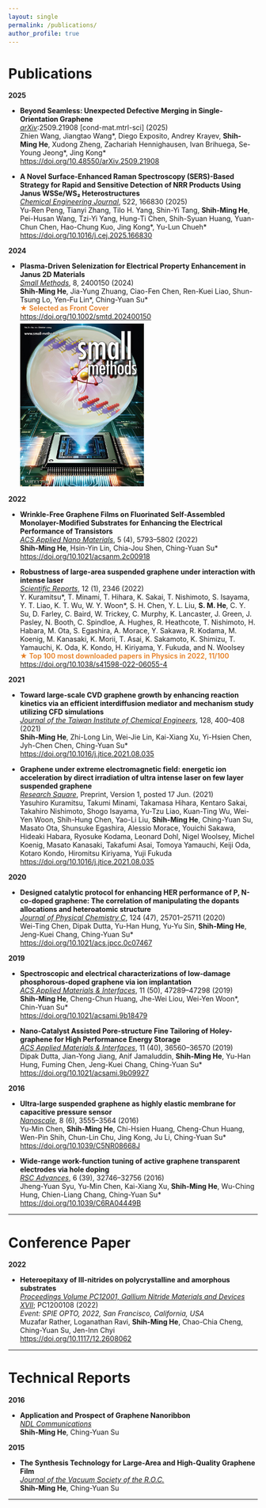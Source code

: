 ```yaml
---
layout: single
permalink: /publications/
author_profile: true
---
```


Publications
======

**2025**  
- <b>Beyond Seamless: Unexpected Defective Merging in Single-Orientation Graphene</b><br>
  <i><u>arXiv</u></i>:2509.21908 [cond-mat.mtrl-sci] (2025)<br>
  Zhien Wang, Jiangtao Wang&#42;, Diego Exposito, Andrey Krayev, <b>Shih-Ming He</b>, Xudong Zheng, Zachariah Hennighausen, Ivan Brihuega, Se-Young Jeong&#42;, Jing Kong&#42;<br>
  <a href="https://doi.org/10.48550/arXiv.2509.21908" target="_blank">https://doi.org/10.48550/arXiv.2509.21908</a>

- <b>A Novel Surface-Enhanced Raman Spectroscopy (SERS)-Based Strategy for Rapid and Sensitive Detection of NRR Products Using Janus WSSe/WS₂ Heterostructures</b><br>
  <i><u>Chemical Engineering Journal</u></i>, 522, 166830 (2025) <br>
  Yu-Ren Peng, Tianyi Zhang, Tilo H. Yang, Shin-Yi Tang, <b>Shih-Ming He</b>, Pei-Husan Wang, Tzi-Yi Yang, Hung-Ti Chen, Shih-Syuan Huang, Yuan-Chun Chen, Hao-Chung Kuo, Jing Kong&#42;, Yu-Lun Chueh&#42;<br>
  <a href="https://doi.org/10.1016/j.cej.2025.166830" target="_blank">https://doi.org/10.1016/j.cej.2025.166830</a>

**2024**  
- <b>Plasma-Driven Selenization for Electrical Property Enhancement in Janus 2D Materials</b><br>
  <i><u>Small Methods</u></i>, 8, 2400150 (2024) <br>
  <b>Shih-Ming He</b>, Jia-Yung Zhuang, Ciao-Fen Chen, Ren-Kuei Liao, Shun-Tsung Lo, Yen-Fu Lin&#42;, Ching-Yuan Su&#42;<br>
  <span style="color:#e67e22; font-weight:600">&#9733; Selected as Front Cover</span><br>
  <a href="https://doi.org/10.1002/smtd.202400150" target="_blank">https://doi.org/10.1002/smtd.202400150</a><br>
  <img src="/images/sm.jpg" alt="Front Cover" style="max-width:250px; margin-top:6px;">

**2022**  
- <b>Wrinkle-Free Graphene Films on Fluorinated Self-Assembled Monolayer-Modified Substrates for Enhancing the Electrical Performance of Transistors</b><br>
  <i><u>ACS Applied Nano Materials</u></i>, 5 (4), 5793–5802 (2022)<br>
  <b>Shih-Ming He</b>, Hsin-Yin Lin, Chia-Jou Shen, Ching-Yuan Su&#42;<br>
  <a href="https://doi.org/10.1021/acsanm.2c00918" target="_blank">https://doi.org/10.1021/acsanm.2c00918</a>

- <b>Robustness of large-area suspended graphene under interaction with intense laser</b><br>
  <i><u>Scientific Reports</u></i>, 12 (1), 2346 (2022) <br>
  Y. Kuramitsu&#42;, T. Minami, T. Hihara, K. Sakai, T. Nishimoto, S. Isayama, Y. T. Liao, K. T. Wu, W. Y. Woon&#42;, S. H. Chen, Y. L. Liu, <b>S. M. He</b>, C. Y. Su, D. Farley, C. Baird, W. Trickey, C. Murphy, K. Lancaster, J. Green, J. Pasley, N. Booth, C. Spindloe, A. Hughes, R. Heathcote, T. Nishimoto, H. Habara, M. Ota, S. Egashira, A. Morace, Y. Sakawa, R. Kodama, M. Koenig, M. Kanasaki, K. Morii, T. Asai, K. Sakamoto, K. Shimizu, T. Yamauchi, K. Oda, K. Kondo, H. Kiriyama, Y. Fukuda, and N. Woolsey<br>
  <span style="color:#e67e22; font-weight:600">&#9733; Top 100 most downloaded papers in Physics in 2022, 11/100</span><br>
  <a href="https://doi.org/10.1038/s41598-022-06055-4" target="_blank">https://doi.org/10.1038/s41598-022-06055-4</a>

**2021**  
- <b>Toward large-scale CVD graphene growth by enhancing reaction kinetics via an efficient interdiffusion mediator and mechanism study utilizing CFD simulations</b><br>
  <i><u>Journal of the Taiwan Institute of Chemical Engineers</u></i>, 128, 400–408 (2021)<br>
  <b>Shih-Ming He</b>, Zhi-Long Lin, Wei-Jie Lin, Kai-Xiang Xu, Yi-Hsien Chen, Jyh-Chen Chen, Ching-Yuan Su&#42;<br>
  <a href="https://doi.org/10.1016/j.jtice.2021.08.035" target="_blank">https://doi.org/10.1016/j.jtice.2021.08.035</a>

- <b>Graphene under extreme electromagnetic field: energetic ion acceleration by direct irradiation of ultra intense laser on few layer suspended graphene</b><br>
  <i><u>Research Square</u></i>, Preprint, Version 1, posted 17 Jun. (2021)<br>
  Yasuhiro Kuramitsu, Takumi Minami, Takamasa Hihara, Kentaro Sakai, Takahiro Nishimoto, Shogo Isayama, Yu-Tzu Liao, Kuan-Ting Wu, Wei-Yen Woon, Shih-Hung Chen, Yao-Li Liu, <b>Shih-Ming He</b>, Ching-Yuan Su, Masato Ota, Shunsuke Egashira, Alessio Morace, Youichi Sakawa, Hideaki Habara, Ryosuke Kodama, Leonard Dohl, Nigel Woolsey, Michel Koenig, Masato Kanasaki, Takafumi Asai, Tomoya Yamauchi, Keiji Oda, Kotaro Kondo, Hiromitsu Kiriyama, Yuji Fukuda<br>
  <a href="https://doi.org/10.21203/rs.3.rs-373515/v1" target="_blank">https://doi.org/10.1016/j.jtice.2021.08.035</a>
  

**2020**  
- <b>Designed catalytic protocol for enhancing HER performance of P, N-co-doped graphene: The correlation of manipulating the dopants allocations and heteroatomic structure</b><br>
  <i><u>Journal of Physical Chemistry C</u></i>, 124 (47), 25701–25711 (2020)<br>
  Wei-Ting Chen, Dipak Dutta, Yu-Han Hung, Yu-Yu Sin, <b>Shih-Ming He</b>, Jeng-Kuei Chang, Ching-Yuan Su&#42;<br>
  <a href="https://doi.org/10.1021/acs.jpcc.0c07467" target="_blank">https://doi.org/10.1021/acs.jpcc.0c07467</a>

**2019**  
- <b>Spectroscopic and electrical characterizations of low-damage phosphorous-doped graphene via ion implantation</b><br>
  <i><u>ACS Applied Materials & Interfaces</u></i>, 11 (50), 47289–47298 (2019)<br>
  <b>Shih-Ming He</b>, Cheng-Chun Huang, Jhe-Wei Liou, Wei-Yen Woon&#42;, Chin-Yuan Su&#42;<br>
  <a href="https://doi.org/10.1021/acsami.9b18479" target="_blank">https://doi.org/10.1021/acsami.9b18479</a>

- <b>Nano-Catalyst Assisted Pore-structure Fine Tailoring of Holey-graphene for High Performance Energy Storage</b><br>
  <i><u>ACS Applied Materials & Interfaces</u></i>, 11 (40), 36560–36570 (2019)<br>
  Dipak Dutta, Jian-Yong Jiang, Anif Jamaluddin, <b>Shih-Ming He</b>, Yu-Han Hung, Fuming Chen, Jeng-Kuei Chang, Ching-Yuan Su&#42;<br>
  <a href="https://doi.org/10.1021/acsami.9b09927" target="_blank">https://doi.org/10.1021/acsami.9b09927</a>

**2016**  
- <b>Ultra-large suspended graphene as highly elastic membrane for capacitive pressure sensor</b><br>
  <i><u>Nanoscale</u></i>, 8 (6), 3555–3564 (2016)<br>
  Yu-Min Chen, <b>Shih-Ming He</b>, Chi-Hsien Huang, Cheng-Chun Huang, Wen-Pin Shih, Chun-Lin Chu, Jing Kong, Ju Li, Ching-Yuan Su&#42;<br>
  <a href="https://doi.org/10.1039/C5NR08668J" target="_blank">https://doi.org/10.1039/C5NR08668J</a>

- <b>Wide-range work-function tuning of active graphene transparent electrodes via hole doping</b><br>
  <i><u>RSC Advances</u></i>, 6 (39), 32746–32756 (2016)<br>
  Jheng-Yuan Syu, Yu-Min Chen, Kai-Xiang Xu, <b>Shih-Ming He</b>, Wu-Ching Hung, Chien-Liang Chang, Ching-Yuan Su&#42;<br>
  <a href="https://doi.org/10.1039/C6RA04449B" target="_blank">https://doi.org/10.1039/C6RA04449B</a>

<hr class="bold">

Conference Paper
======
**2022**  
- <b>Heteroepitaxy of III-nitrides on polycrystalline and amorphous substrates</b><br>
  <i><u>Proceedings Volume PC12001, Gallium Nitride Materials and Devices XVII</u></i>; PC1200108 (2022)<br>
  <i>Event: SPIE OPTO, 2022, San Francisco, California, USA</i><br>
  Muzafar Rather, Loganathan Ravi, <b>Shih-Ming He</b>, Chao-Chia Cheng, Ching-Yuan Su, Jen-Inn Chyi<br>
  <a href="https://doi.org/10.1117/12.2608062" target="_blank">https://doi.org/10.1117/12.2608062</a>

<hr class="bold">

Technical Reports
======
**2016**  
- <b>Application and Prospect of Graphene Nanoribbon</b><br>
  <i><u>NDL Communications</u></i><br>
  <b>Shih-Ming He</b>, Ching-Yuan Su  

**2015**  
- <b>The Synthesis Technology for Large-Area and High-Quality Graphene Film</b><br>
  <i><u>Journal of the Vacuum Society of the R.O.C.</u></i><br>
  <b>Shih-Ming He</b>, Ching-Yuan Su  

<hr class="bold">
